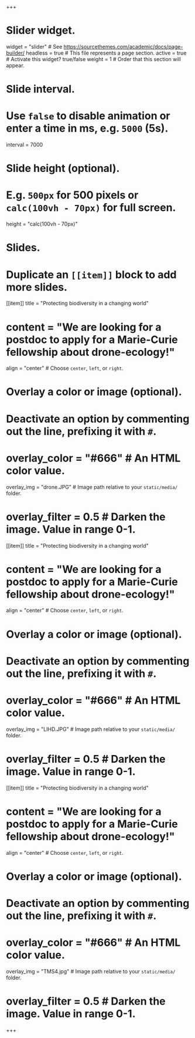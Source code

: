 +++
# Slider widget.
widget = "slider"  # See https://sourcethemes.com/academic/docs/page-builder/
headless = true  # This file represents a page section.
active = true  # Activate this widget? true/false
weight = 1  # Order that this section will appear.

# Slide interval.
# Use `false` to disable animation or enter a time in ms, e.g. `5000` (5s).
interval = 7000

# Slide height (optional).
# E.g. `500px` for 500 pixels or `calc(100vh - 70px)` for full screen.
height = "calc(100vh - 70px)"

# Slides.
# Duplicate an `[[item]]` block to add more slides.
   [[item]]
  title = "Protecting biodiversity in a changing world"
  # content = "We are looking for a postdoc to apply for a Marie-Curie fellowship about drone-ecology!"
  align = "center"  # Choose `center`, `left`, or `right`.

  # Overlay a color or image (optional).
  #   Deactivate an option by commenting out the line, prefixing it with `#`.
  # overlay_color = "#666"  # An HTML color value.
  overlay_img = "drone.JPG"  # Image path relative to your `static/media/` folder.
  # overlay_filter = 0.5  # Darken the image. Value in range 0-1.
  
  [[item]]
  title = "Protecting biodiversity in a changing world"
  # content = "We are looking for a postdoc to apply for a Marie-Curie fellowship about drone-ecology!"
  align = "center"  # Choose `center`, `left`, or `right`.

  # Overlay a color or image (optional).
  #   Deactivate an option by commenting out the line, prefixing it with `#`.
  # overlay_color = "#666"  # An HTML color value.
  overlay_img = "LIHD.JPG"  # Image path relative to your `static/media/` folder.
  # overlay_filter = 0.5  # Darken the image. Value in range 0-1.

  [[item]]
  title = "Protecting biodiversity in a changing world"
  # content = "We are looking for a postdoc to apply for a Marie-Curie fellowship about drone-ecology!"
  align = "center"  # Choose `center`, `left`, or `right`.

  # Overlay a color or image (optional).
  #   Deactivate an option by commenting out the line, prefixing it with `#`.
  # overlay_color = "#666"  # An HTML color value.
  overlay_img = "TMS4.jpg"  # Image path relative to your `static/media/` folder.
  # overlay_filter = 0.5  # Darken the image. Value in range 0-1.
+++
